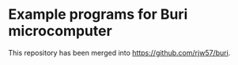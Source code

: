 # Example programs for Buri microcomputer

This repository has been merged into https://github.com/rjw57/buri.
